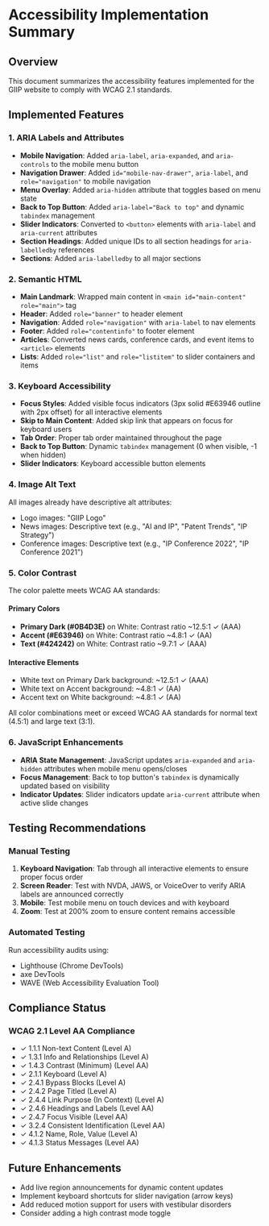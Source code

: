 # Accessibility Implementation Summary

## Overview
This document summarizes the accessibility features implemented for the GIIP website to comply with WCAG 2.1 standards.

## Implemented Features

### 1. ARIA Labels and Attributes
- **Mobile Navigation**: Added `aria-label`, `aria-expanded`, and `aria-controls` to the mobile menu button
- **Navigation Drawer**: Added `id="mobile-nav-drawer"`, `aria-label`, and `role="navigation"` to mobile navigation
- **Menu Overlay**: Added `aria-hidden` attribute that toggles based on menu state
- **Back to Top Button**: Added `aria-label="Back to top"` and dynamic `tabindex` management
- **Slider Indicators**: Converted to `<button>` elements with `aria-label` and `aria-current` attributes
- **Section Headings**: Added unique IDs to all section headings for `aria-labelledby` references
- **Sections**: Added `aria-labelledby` to all major sections

### 2. Semantic HTML
- **Main Landmark**: Wrapped main content in `<main id="main-content" role="main">` tag
- **Header**: Added `role="banner"` to header element
- **Navigation**: Added `role="navigation"` with `aria-label` to nav elements
- **Footer**: Added `role="contentinfo"` to footer element
- **Articles**: Converted news cards, conference cards, and event items to `<article>` elements
- **Lists**: Added `role="list"` and `role="listitem"` to slider containers and items

### 3. Keyboard Accessibility
- **Focus Styles**: Added visible focus indicators (3px solid #E63946 outline with 2px offset) for all interactive elements
- **Skip to Main Content**: Added skip link that appears on focus for keyboard users
- **Tab Order**: Proper tab order maintained throughout the page
- **Back to Top Button**: Dynamic `tabindex` management (0 when visible, -1 when hidden)
- **Slider Indicators**: Keyboard accessible button elements

### 4. Image Alt Text
All images already have descriptive alt attributes:
- Logo images: "GIIP Logo"
- News images: Descriptive text (e.g., "AI and IP", "Patent Trends", "IP Strategy")
- Conference images: Descriptive text (e.g., "IP Conference 2022", "IP Conference 2021")

### 5. Color Contrast
The color palette meets WCAG AA standards:

#### Primary Colors
- **Primary Dark (#0B4D3E)** on White: Contrast ratio ~12.5:1 ✓ (AAA)
- **Accent (#E63946)** on White: Contrast ratio ~4.8:1 ✓ (AA)
- **Text (#424242)** on White: Contrast ratio ~9.7:1 ✓ (AAA)

#### Interactive Elements
- White text on Primary Dark background: ~12.5:1 ✓ (AAA)
- White text on Accent background: ~4.8:1 ✓ (AA)
- Accent text on White background: ~4.8:1 ✓ (AA)

All color combinations meet or exceed WCAG AA standards for normal text (4.5:1) and large text (3:1).

### 6. JavaScript Enhancements
- **ARIA State Management**: JavaScript updates `aria-expanded` and `aria-hidden` attributes when mobile menu opens/closes
- **Focus Management**: Back to top button's `tabindex` is dynamically updated based on visibility
- **Indicator Updates**: Slider indicators update `aria-current` attribute when active slide changes

## Testing Recommendations

### Manual Testing
1. **Keyboard Navigation**: Tab through all interactive elements to ensure proper focus order
2. **Screen Reader**: Test with NVDA, JAWS, or VoiceOver to verify ARIA labels are announced correctly
3. **Mobile**: Test mobile menu on touch devices and with keyboard
4. **Zoom**: Test at 200% zoom to ensure content remains accessible

### Automated Testing
Run accessibility audits using:
- Lighthouse (Chrome DevTools)
- axe DevTools
- WAVE (Web Accessibility Evaluation Tool)

## Compliance Status

### WCAG 2.1 Level AA Compliance
- ✓ 1.1.1 Non-text Content (Level A)
- ✓ 1.3.1 Info and Relationships (Level A)
- ✓ 1.4.3 Contrast (Minimum) (Level AA)
- ✓ 2.1.1 Keyboard (Level A)
- ✓ 2.4.1 Bypass Blocks (Level A)
- ✓ 2.4.2 Page Titled (Level A)
- ✓ 2.4.4 Link Purpose (In Context) (Level A)
- ✓ 2.4.6 Headings and Labels (Level AA)
- ✓ 2.4.7 Focus Visible (Level AA)
- ✓ 3.2.4 Consistent Identification (Level AA)
- ✓ 4.1.2 Name, Role, Value (Level A)
- ✓ 4.1.3 Status Messages (Level AA)

## Future Enhancements
- Add live region announcements for dynamic content updates
- Implement keyboard shortcuts for slider navigation (arrow keys)
- Add reduced motion support for users with vestibular disorders
- Consider adding a high contrast mode toggle
